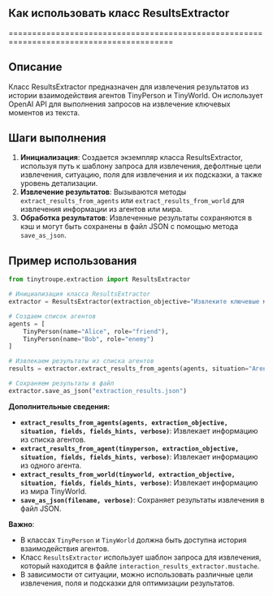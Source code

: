 ## Как использовать класс ResultsExtractor
=========================================================================================

Описание
-------------------------
Класс ResultsExtractor предназначен для извлечения результатов из истории взаимодействия агентов TinyPerson и TinyWorld. Он использует OpenAI API для выполнения запросов на извлечение ключевых моментов из текста. 

Шаги выполнения
-------------------------
1. **Инициализация**:  Создается экземпляр класса ResultsExtractor, используя путь к шаблону запроса для извлечения, дефолтные цели извлечения,  ситуацию,  поля для извлечения и их подсказки, а также уровень детализации.
2. **Извлечение результатов**: Вызываются методы  `extract_results_from_agents` или `extract_results_from_world` для извлечения информации из агентов или мира.
3. **Обработка результатов**:  Извлеченные результаты сохраняются в кэш и могут быть сохранены в файл JSON с помощью метода `save_as_json`.

Пример использования
-------------------------

```python
from tinytroupe.extraction import ResultsExtractor

# Инициализация класса ResultsExtractor
extractor = ResultsExtractor(extraction_objective="Извлеките ключевые моменты из истории взаимодействия агентов.")

# Создаем список агентов 
agents = [
    TinyPerson(name="Alice", role="friend"),
    TinyPerson(name="Bob", role="enemy")
]

# Извлекаем результаты из списка агентов
results = extractor.extract_results_from_agents(agents, situation="Агенты обсуждают план.")

# Сохраняем результаты в файл
extractor.save_as_json("extraction_results.json")
```

**Дополнительные сведения:**

- **`extract_results_from_agents(agents, extraction_objective, situation, fields, fields_hints, verbose)`**: Извлекает информацию из списка агентов.
- **`extract_results_from_agent(tinyperson, extraction_objective, situation, fields, fields_hints, verbose)`**: Извлекает информацию из одного агента.
- **`extract_results_from_world(tinyworld, extraction_objective, situation, fields, fields_hints, verbose)`**: Извлекает информацию из мира TinyWorld.
- **`save_as_json(filename, verbose)`**: Сохраняет результаты извлечения в файл JSON.

**Важно**:

-  В классах `TinyPerson` и `TinyWorld` должна быть доступна история взаимодействия агентов.
- Класс `ResultsExtractor` использует шаблон запроса для извлечения, который находится в файле `interaction_results_extractor.mustache`.
-  В зависимости от ситуации, можно использовать различные цели извлечения, поля и подсказки для оптимизации результатов.